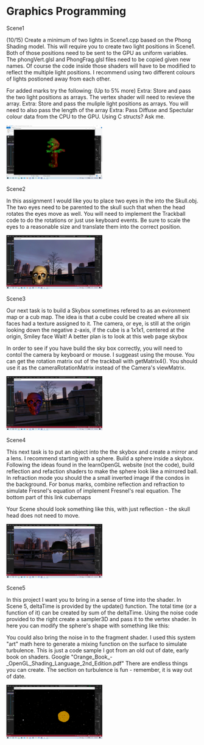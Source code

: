 <h1>Graphics Programming</h1>

Scene1 

(10/15) Create a minimum of two lights in Scene1.cpp based on the Phong Shading model. This will require you to create two light positions in Scene1. Both of those positions need to be sent to the GPU as uniform variables. The phongVert.glsl and PhongFrag.glsl files need to be copied given new names. Of course the code inside those shaders will have to be modified to reflect the multiple light positions. I recommend using two different colours of lights postioned away from each other.

For added marks try the following: (Up to 5% more)
Extra: Store and pass the two light positions as arrays. The vertex shader will need to revieve the array.
Extra: Store and pass the muliple light positions as arrays. You will need to also pass the length of the array
Extra: Pass Diffuse and Spectular colour data from the CPU to the GPU. Using C structs? Ask me. 

<img src="images/FINAL-OpengGLFramework-Scene1.png" width="50%"></img> 


Scene2

In this assignment I would like you to place two eyes in the into the Skull.obj. The two eyes need to be parented to the skull such that when the head rotates the eyes move as well. You will need to implement the Trackball code to do the rotations or just use keyboard events. Be sure to scale the eyes to a reasonable size and translate them into the correct position.

<img src="images/FINAL-OpengGLFramework-Scene2.png" width="50%"></img> 

Scene3

Our next task is to build a Skybox sometimes refered to as an evironment map or a cub map.
The idea is that a cube could be created where all six faces had a texture assigned to it.
The camera, or eye, is still at the origin looking down the negative z-axis, if the cube is a 1x1x1, centered at the origin,
Smiley face
Wait! A better plan is to look at this web page skybox

In order to see if you have build the sky box correctly, you will need to contol the camera by keyboard or mouse. I suggeast using the mouse. You can get the rotation matrix out of the trackball with getMatrix4(). You should use it as the cameraRotationMatrix instead of the Camera's viewMatrix.

<img src="images/FINAL-OpengGLFramework-Scene3.png" width="50%"></img> 


Scene4

This next task is to put an object into the the skybox and create a mirror and a lens. I recommend starting with a sphere.
Build a sphere inside a skybox. Following the ideas found in the learnOpenGL website (not the code), build reflection and refaction shaders to make the sphere look like a mirrored ball. In refraction mode you should the a small inverted image if the condos in the background. For bonus marks, combine reflection and refraction to simulate Fresnel's equation of implement Fresnel's real equation. The bottom part of this link cubemaps

Your Scene should look something like this, with just reflection - the skull head does not need to move.

<img src="images/FINAL-OpengGLFramework-Scene4.png" width="50%"></img> 


Scene5

In this project I want you to bring in a sense of time into the shader.
In Scene 5, deltaTime is provided by the update() function. The total time (or a function of it) can be created by sum of the deltaTime. Using the noise code provided to the right create a sampler3D and pass it to the vertex shader.
In here you can modify the sphere's shape with something like this:


You could also bring the noise in to the fragment shader.
I used this system "art" math here to generate a mixing function on the surface to simulate turbulence.
This is just a code sample I got from an old out of date, early book on shaders. Google "Orange_Book_-_OpenGL_Shading_Language_2nd_Edition.pdf"
There are endless things you can create. The section on turbulence is fun - remember, it is way out of date. 

<img src="images/FINAL-OpengGLFramework-Scene5.png" width="50%"></img> 

